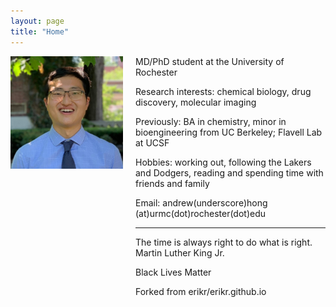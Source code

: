 ```yaml
---
layout: page 
title: "Home"
---
```


<div style="float:left;margin:0 20px 1000px 0">
   <img align="left" src="assets/ASH.jpg" width="180">
</div>

MD/PhD student at the University of Rochester

Research interests: chemical biology, drug discovery, molecular imaging

Previously: BA in chemistry, minor in bioengineering from UC Berkeley; Flavell Lab at UCSF

Hobbies: working out, following the Lakers and Dodgers, reading and spending time with friends and family

Email: andrew(underscore)hong
(at)urmc(dot)rochester(dot)edu

---

The time is always right to do what is right.
Martin Luther King Jr.

Black Lives Matter

Forked from erikr/erikr.github.io
